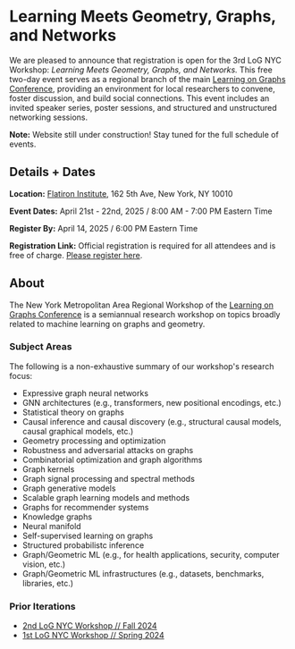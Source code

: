 
# **Learning Meets Geometry, Graphs, and Networks** 

We are pleased to announce that registration is open for the 3rd LoG NYC Workshop: *Learning Meets Geometry, Graphs, and Networks.* This free two-day event serves as a regional branch of the main [Learning on Graphs Conference](https://logconference.org/), providing an environment for local researchers to convene, foster discussion, and build social connections. This event includes an invited speaker series, poster sessions, and structured and unstructured networking sessions.

**Note:** Website still under construction! Stay tuned for the full schedule of events.


## Details + Dates

**Location:** [Flatiron Institute](https://www.simonsfoundation.org/flatiron/), 162 5th Ave, New York, NY 10010

**Event Dates:** April 21st - 22nd, 2025 / 8:00 AM - 7:00 PM Eastern Time

**Register By:** April 14, 2025 / 6:00 PM Eastern Time

**Registration Link:** Official registration is required for all attendees and is free of charge. [Please register here](https://events.simonsfoundation.org/event/90116c4e-d87a-4943-8bb8-b3b92d0ff398/regProcessStep1:9d11078f-3ba9-4a4e-be59-4d82b9e7a8ca?RefId=Registration).


## About

The New York Metropolitan Area Regional Workshop of the [Learning on Graphs Conference](https://logconference.org/) is a semiannual research workshop on topics broadly related to machine learning on graphs and geometry. 

### Subject Areas

The following is a non-exhaustive summary of our workshop's research focus:

- Expressive graph neural networks
- GNN architectures (e.g., transformers, new positional encodings, etc.)
- Statistical theory on graphs
- Causal inference and causal discovery (e.g., structural causal models, causal graphical models, etc.)
- Geometry processing and optimization
- Robustness and adversarial attacks on graphs
- Combinatorial optimization and graph algorithms
- Graph kernels
- Graph signal processing and spectral methods
- Graph generative models
- Scalable graph learning models and methods
- Graphs for recommender systems
- Knowledge graphs
- Neural manifold
- Self-supervised learning on graphs
- Structured probabilistc inference
- Graph/Geometric ML (e.g., for health applications, security, computer vision, etc.)
- Graph/Geometric ML infrastructures (e.g., datasets, benchmarks, libraries, etc.)

### Prior Iterations

- [2nd LoG NYC Workshop // Fall 2024](https://logmeetupnyc.github.io/)
- [1st LoG NYC Workshop // Spring 2024](https://1stlognycmeetup.github.io/)
